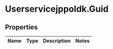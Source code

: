 # Userservicejppoldk.Guid

## Properties
Name | Type | Description | Notes
------------ | ------------- | ------------- | -------------


